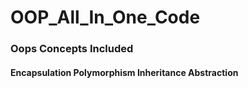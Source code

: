 # OOP_All_In_One_Code

<h3>Oops Concepts Included</h3>
<h4>
Encapsulation
Polymorphism
Inheritance
Abstraction
  </h4>
